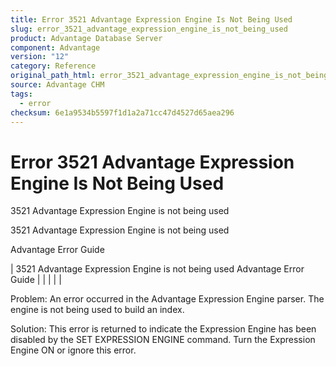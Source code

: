 ```yaml
---
title: Error 3521 Advantage Expression Engine Is Not Being Used
slug: error_3521_advantage_expression_engine_is_not_being_used
product: Advantage Database Server
component: Advantage
version: "12"
category: Reference
original_path_html: error_3521_advantage_expression_engine_is_not_being_used.htm
source: Advantage CHM
tags:
  - error
checksum: 6e1a9534b5597f1d1a2a71cc47d4527d65aea296
---
```


# Error 3521 Advantage Expression Engine Is Not Being Used

3521 Advantage Expression Engine is not being used

3521 Advantage Expression Engine is not being used

Advantage Error Guide

| 3521 Advantage Expression Engine is not being used  Advantage Error Guide |  |  |  |  |

Problem: An error occurred in the Advantage Expression Engine parser. The engine is not being used to build an index.

Solution: This error is returned to indicate the Expression Engine has been disabled by the SET EXPRESSION ENGINE command. Turn the Expression Engine ON or ignore this error.
